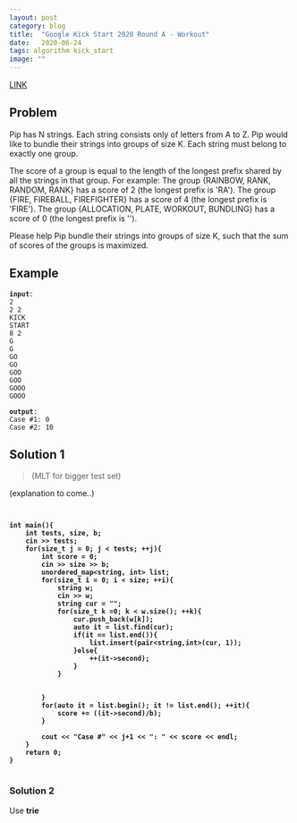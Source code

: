 ```yaml
---
layout: post
category: blog
title:  "Google Kick Start 2020 Round A - Workout"
date:   2020-06-24
tags: algorithm kick_start
image: ""
---
```


<a href = "https://codingcompetitions.withgoogle.com/kickstart/round/000000000019ffc7/00000000001d3ff3">LINK</a>

## Problem
Pip has N strings. Each string consists only of letters from A to Z. Pip would like to bundle their strings into groups of size K. Each string must belong to exactly one group.

The score of a group is equal to the length of the longest prefix shared by all the strings in that group. For example:
The group {RAINBOW, RANK, RANDOM, RANK} has a score of 2 (the longest prefix is 'RA').
The group {FIRE, FIREBALL, FIREFIGHTER} has a score of 4 (the longest prefix is 'FIRE').
The group {ALLOCATION, PLATE, WORKOUT, BUNDLING} has a score of 0 (the longest prefix is '').

Please help Pip bundle their strings into groups of size K, such that the sum of scores of the groups is maximized.

## Example
<pre><code><strong>input</strong>: 
2
2 2
KICK
START
8 2
G
G
GO
GO
GOO
GOO
GOOO
GOOO</code></pre>
<pre><code><strong>output</strong>:
Case #1: 0
Case #2: 10
</code></pre>


## Solution 1 
<blockquote>(MLT for bigger test set)</blockquote>
(explanation to come..)


<pre><code>
<strong>
int main(){
    int tests, size, b;
    cin >> tests;
    for(size_t j = 0; j < tests; ++j){
        int score = 0;
        cin >> size >> b;
        unordered_map&lt;string, int&gt; list;
        for(size_t i = 0; i < size; ++i){
            string w;
            cin >> w;
            string cur = "";
            for(size_t k =0; k < w.size(); ++k){
                cur.push_back(w[k]);
                auto it = list.find(cur);
                if(it == list.end()){
                    list.insert(pair&lt;string,int&gt;(cur, 1));
                }else{
                    ++(it->second);
                }
            }
            
            
        }
        for(auto it = list.begin(); it != list.end(); ++it){
            score += ((it->second)/b);
        }
        
        cout << "Case #" << j+1 << ": " << score << endl;
    }
    return 0;
}
   </strong>
</code></pre>

### Solution 2
Use <strong>trie</strong>

<!-- <pre><code> -->

